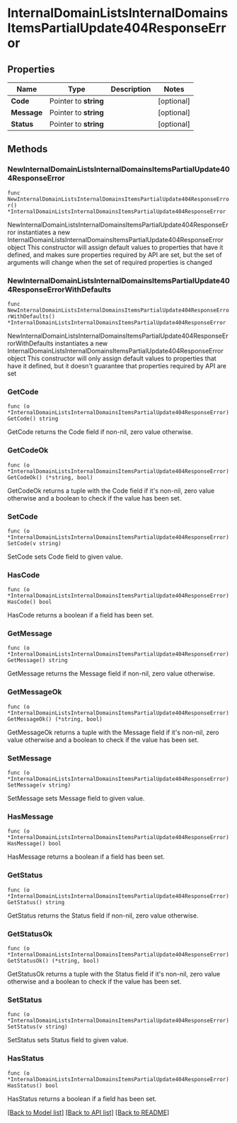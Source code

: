 # InternalDomainListsInternalDomainsItemsPartialUpdate404ResponseError

## Properties

Name | Type | Description | Notes
------------ | ------------- | ------------- | -------------
**Code** | Pointer to **string** |  | [optional] 
**Message** | Pointer to **string** |  | [optional] 
**Status** | Pointer to **string** |  | [optional] 

## Methods

### NewInternalDomainListsInternalDomainsItemsPartialUpdate404ResponseError

`func NewInternalDomainListsInternalDomainsItemsPartialUpdate404ResponseError() *InternalDomainListsInternalDomainsItemsPartialUpdate404ResponseError`

NewInternalDomainListsInternalDomainsItemsPartialUpdate404ResponseError instantiates a new InternalDomainListsInternalDomainsItemsPartialUpdate404ResponseError object
This constructor will assign default values to properties that have it defined,
and makes sure properties required by API are set, but the set of arguments
will change when the set of required properties is changed

### NewInternalDomainListsInternalDomainsItemsPartialUpdate404ResponseErrorWithDefaults

`func NewInternalDomainListsInternalDomainsItemsPartialUpdate404ResponseErrorWithDefaults() *InternalDomainListsInternalDomainsItemsPartialUpdate404ResponseError`

NewInternalDomainListsInternalDomainsItemsPartialUpdate404ResponseErrorWithDefaults instantiates a new InternalDomainListsInternalDomainsItemsPartialUpdate404ResponseError object
This constructor will only assign default values to properties that have it defined,
but it doesn't guarantee that properties required by API are set

### GetCode

`func (o *InternalDomainListsInternalDomainsItemsPartialUpdate404ResponseError) GetCode() string`

GetCode returns the Code field if non-nil, zero value otherwise.

### GetCodeOk

`func (o *InternalDomainListsInternalDomainsItemsPartialUpdate404ResponseError) GetCodeOk() (*string, bool)`

GetCodeOk returns a tuple with the Code field if it's non-nil, zero value otherwise
and a boolean to check if the value has been set.

### SetCode

`func (o *InternalDomainListsInternalDomainsItemsPartialUpdate404ResponseError) SetCode(v string)`

SetCode sets Code field to given value.

### HasCode

`func (o *InternalDomainListsInternalDomainsItemsPartialUpdate404ResponseError) HasCode() bool`

HasCode returns a boolean if a field has been set.

### GetMessage

`func (o *InternalDomainListsInternalDomainsItemsPartialUpdate404ResponseError) GetMessage() string`

GetMessage returns the Message field if non-nil, zero value otherwise.

### GetMessageOk

`func (o *InternalDomainListsInternalDomainsItemsPartialUpdate404ResponseError) GetMessageOk() (*string, bool)`

GetMessageOk returns a tuple with the Message field if it's non-nil, zero value otherwise
and a boolean to check if the value has been set.

### SetMessage

`func (o *InternalDomainListsInternalDomainsItemsPartialUpdate404ResponseError) SetMessage(v string)`

SetMessage sets Message field to given value.

### HasMessage

`func (o *InternalDomainListsInternalDomainsItemsPartialUpdate404ResponseError) HasMessage() bool`

HasMessage returns a boolean if a field has been set.

### GetStatus

`func (o *InternalDomainListsInternalDomainsItemsPartialUpdate404ResponseError) GetStatus() string`

GetStatus returns the Status field if non-nil, zero value otherwise.

### GetStatusOk

`func (o *InternalDomainListsInternalDomainsItemsPartialUpdate404ResponseError) GetStatusOk() (*string, bool)`

GetStatusOk returns a tuple with the Status field if it's non-nil, zero value otherwise
and a boolean to check if the value has been set.

### SetStatus

`func (o *InternalDomainListsInternalDomainsItemsPartialUpdate404ResponseError) SetStatus(v string)`

SetStatus sets Status field to given value.

### HasStatus

`func (o *InternalDomainListsInternalDomainsItemsPartialUpdate404ResponseError) HasStatus() bool`

HasStatus returns a boolean if a field has been set.


[[Back to Model list]](../README.md#documentation-for-models) [[Back to API list]](../README.md#documentation-for-api-endpoints) [[Back to README]](../README.md)


